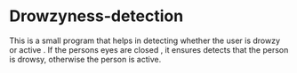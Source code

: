 # Drowzyness-detection

This is a small program that helps in detecting whether the user is drowzy or active . If the persons eyes are closed , it ensures detects that the person is drowsy, otherwise
 the person is active.
